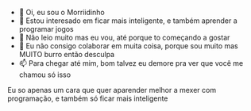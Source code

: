 - 👋 Oi, eu sou o Morriidinho
- 👀 Estou interesado em ficar mais inteligente, e também aprender a programar jogos 
- 🌱 Não leio muito mas eu vou, até porque to começando a gostar
- 💞️ Eu não consigo colaborar em muita coisa, porque sou muito mas MUITO burro então desculpa
- 📫 Para chegar até mim, bom talvez eu demore pra ver que você me chamou só isso

Eu so apenas um cara que quer aparender melhor a mexer com programação, e também só ficar mais inteligente
